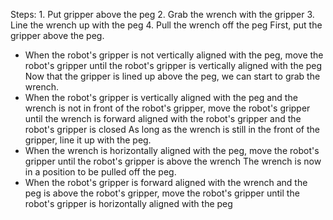 

Steps:  1. Put gripper above the peg  2. Grab the wrench with the gripper  3. Line the wrench up with the peg  4. Pull the wrench off the peg
First, put the gripper above the peg.
- When the robot's gripper is not vertically aligned with the peg, move the robot's gripper until the robot's gripper is vertically aligned with the peg
Now that the gripper is lined up above the peg, we can start to grab the wrench.
- When the robot's gripper is vertically aligned with the peg and the wrench is not in front of the robot's gripper, move the robot's gripper until the wrench is forward aligned with the robot's gripper and the robot's gripper is closed
As long as the wrench is still in the front of the gripper, line it up with the peg.
- When the wrench is horizontally aligned with the peg, move the robot's gripper until the robot's gripper is above the wrench
The wrench is now in a position to be pulled off the peg.
- When the robot's gripper is forward aligned with the wrench and the peg is above the robot's gripper, move the robot's gripper until the robot's gripper is horizontally aligned with the peg